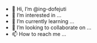 - 👋 Hi, I’m @ing-dofejuti
- 👀 I’m interested in ...
- 🌱 I’m currently learning ...
- 💞️ I’m looking to collaborate on ...
- 📫 How to reach me ...

<!---
ing-dofejuti/ing-dofejuti is a ✨ special ✨ repository because its `README.md` (this file) appears on your GitHub profile.
You can click the Preview link to take a look at your changes.
--->
